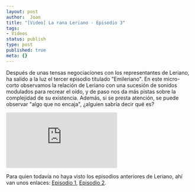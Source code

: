 ```yaml
---
layout: post
author:  Joan
title: "[Video] La rana Leriano - Episodio 3"
tags:
- Videos
status: publish
type: post
published: true
meta: {}
---
```

Después de unas tensas negociaciones con los representantes de Leriano, ha salido a la luz el tercer episodio titulado "Emileriano". En este micro-corto observamos la relación de Leriano con una sucesión de sonidos modulados para recrear el oído, y de paso nos da más pistas sobre la complejidad de su existencia. Además, si se presta atención, se puede observar "algo que no encaja", ¿alguien sabría decir qué es?

<iframe src="http://www.youtube.com/embed/9LYRTDfIhqg" frameborder="0"></iframe>

Para quien todavía no haya visto los episodios anteriores de Leriano, ahí van unos enlaces: <a href="http://www.lerion.com/?p=30">Episodio 1</a>, <a href="http://www.lerion.com/?p=31">Episodio 2</a>.